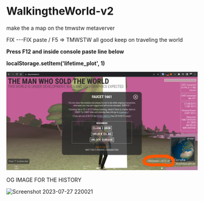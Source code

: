 # WalkingtheWorld-v2
make the a map on the tmwstw metaverver 

FIX ---FIX paste / F5 => TMWSTW all good keep on traveling the world 

**Press F12 and inside console paste line below**

**localStorage.setItem('lifetime_plot', 1)**


![Current Look](./Screenshot%202023-10-02%20233251.png)

OG IMAGE FOR THE HISTORY

![Screenshot 2023-07-27 220021](https://github.com/katzworld/WalkingtheWorld-v2/assets/3157472/e3102597-65cc-4c11-b660-169dea49b1fb)
